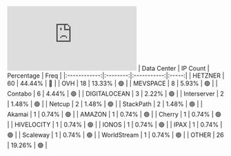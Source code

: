 ![Diagramm](https://github.com/obajay/StateSync-snapshots/blob/main/Projects/Quicksilver/1/README.md)
| Data Center | IP Count | Percentage | Freq |
|:------------:|:--------:|:-----------:|:-----:|
| HETZNER | 60 | 44.44% | 🔴 |
| OVH | 18 | 13.33% | 🟢 |
| MEVSPACE | 8 | 5.93% | 🟢 |
| Contabo | 6 | 4.44% | 🟢 |
| DIGITALOCEAN | 3 | 2.22% | 🟢 |
| Interserver | 2 | 1.48% | 🟢 |
| Netcup | 2 | 1.48% | 🟢 |
| StackPath | 2 | 1.48% | 🟢 |
| Akamai | 1 | 0.74% | 🟢 |
| AMAZON | 1 | 0.74% | 🟢 |
| Cherry | 1 | 0.74% | 🟢 |
| HIVELOCITY | 1 | 0.74% | 🟢 |
| IONOS | 1 | 0.74% | 🟢 |
| IPAX | 1 | 0.74% | 🟢 |
| Scaleway | 1 | 0.74% | 🟢 |
| WorldStream | 1 | 0.74% | 🟢 |
| OTHER | 26 | 19.26% | 🟢 |